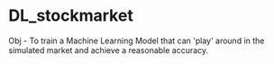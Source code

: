 # DL_stockmarket
Obj  - To train a Machine Learning Model that can 'play' around in the simulated market and achieve a reasonable accuracy.
